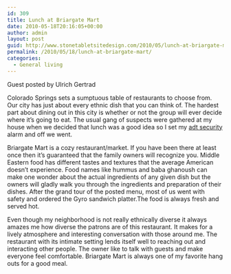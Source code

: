 ```yaml
---
id: 309
title: Lunch at Briargate Mart
date: 2010-05-18T20:16:05+00:00
author: admin
layout: post
guid: http://www.stonetabletsitedesign.com/2010/05/lunch-at-briargate-mart/
permalink: /2010/05/18/lunch-at-briargate-mart/
categories:
  - General living
---
```

Guest posted by Ulrich Gertrad

Colorado Springs sets a sumptuous table of restaurants to choose from. Our city has just about every ethnic dish that you can think of. The hardest part about dining out in this city is whether or not the group will ever decide where it&#8217;s going to eat. The usual gang of suspects were gathered at my house when we decided that lunch was a good idea so I set my [adt security](http://www.allhomesecurity.com/) alarm and off we went.

Briargate Mart is a cozy restaurant/market. If you have been there at least once then it&#8217;s guaranteed that the family owners will recognize you. Middle Eastern food has different tastes and textures that the average American doesn&#8217;t experience. Food names like hummus and baba ghanoush can make one wonder about the actual ingredients of any given dish but the owners will gladly walk you through the ingredients and preparation of their dishes. After the grand tour of the posted menu, most of us went with safety and ordered the Gyro sandwich platter.The food is always fresh and served hot.

Even though my neighborhood is not really ethnically diverse it always amazes me how diverse the patrons are of this restaurant. It makes for a lively atmosphere and interesting conversation with those around me. The restaurant with its intimate setting lends itself well to reaching out and interacting other people. The owner like to talk with guests and make everyone feel comfortable. Briargate Mart is always one of my favorite hang outs for a good meal.